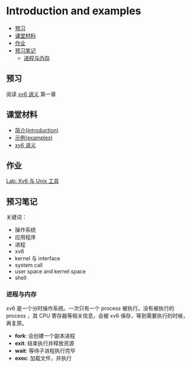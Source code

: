 # Introduction and examples

<!-- TOC depthFrom:2 -->

- [预习](#预习)
- [课堂材料](#课堂材料)
- [作业](#作业)
- [预习笔记](#预习笔记)
	- [进程与内存](#进程与内存)

<!-- /TOC -->

## 预习

阅读 [xv6 讲义](../book-riscv-rev0.pdf) 第一章

## 课堂材料

- [简介(introduction)](l-overview.txt.md)
- [示例(examples)](examples)
- [xv6 讲义](../book-riscv-rev0.pdf)

## 作业

[Lab: Xv6 与 Unix 工具](Lab_Xv6_and_Unix_utilities.html)

## 预习笔记

关键词：

- 操作系统
- 应用程序
- 进程
- xv6
- kernel 与 interface
- system call
- user space and kernel space
- shell

### 进程与内存

xv6 是一个分时操作系统。一次只有一个 process 被执行。没有被执行的 process ，其 CPU 寄存器等相关信息，会被 xv6 保存，等到需要执行的时候，再复原。

- **fork**: 会创建一个副本进程
- **exit**: 结束执行并释放资源
- **wait**: 等待子进程执行完毕
- **exec**: 加载文件，并执行

